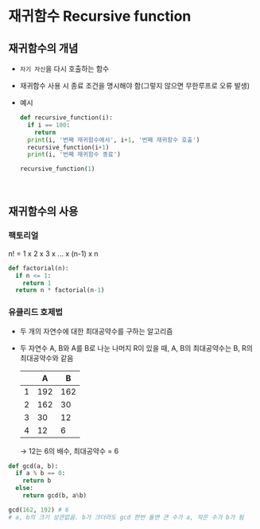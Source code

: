 # 재귀함수 Recursive function

## 재귀함수의 개념

- `자기 자신`을 다시 호출하는 함수

- 재귀함수 사용 시 종료 조건을 명시해야 함(그렇지 않으면 무한루프로 오류 발생)

- 예시
  ```python
  def recursive_function(i):
    if i == 100:
      return
    print(i, '번째 재귀함수에서', i+1, '번째 재귀함수 호출')
    recursive_function(i+1)
    print(i, '번째 재귀함수 종료')

  recursive_function(1)
  ```

<br>

## 재귀함수의 사용

### 팩토리얼
n! = 1 x 2 x 3 x ... x (n-1) x n
```python
def factorial(n):
  if n <= 1:
    return 1
  return n * factorial(n-1)
```


### 유클리드 호제법
- 두 개의 자연수에 대한 최대공약수를 구하는 알고리즘
- 두 자연수 A, B와 A를 B로 나눈 나머지 R이 있을 때, A, B의 최대공약수는 B, R의 최대공약수와 같음

  |   |  A  |  B  |
  |---|-----|-----|
  | 1 | 192 | 162 |
  | 2 | 162 | 30  |
  | 3 | 30  | 12  |
  | 4 | 12  |  6  |

  → 12는 6의 배수, 최대공약수 = 6

```python
def gcd(a, b):
  if a % b == 0:
    return b
  else:
    return gcd(b, a%b)

gcd(162, 192) # 6
# a, b의 크기 상관없음. b가 크더라도 gcd 한번 돌면 큰 수가 a, 작은 수가 b가 됨
```

